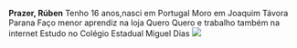 **Prazer, Rúben**
Tenho 16 anos,nasci em Portugal
Moro em Joaquim Távora Parana
Faço menor aprendiz na loja Quero Quero e trabalho também na internet
Estudo no Colégio Estadual Miguel Dias
![](https://media.tenor.com/9Hlh1EvqSvUAAAAC/cristiano-ronaldo-ronaldo.gif)
